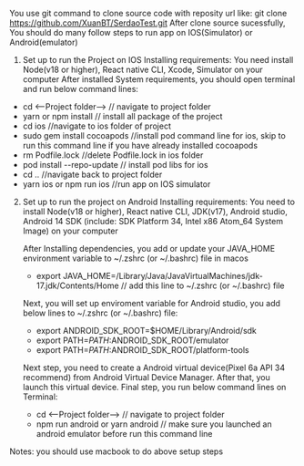 You use git command to clone source code with reposity url like: git clone https://github.com/XuanBT/SerdaoTest.git
After clone source sucessfully, You should do many follow steps to run app on IOS(Simulator) or Android(emulator)

1. Set up to run the Project on IOS
  Installing requirements:
  You need install Node(v18 or higher), React native CLI, Xcode, Simulator on your computer
    After installed System requirements, you should open terminal and run below command lines:
  - cd <--Project folder-->   // navigate to project folder
  - yarn or npm install // install all package of the project
  - cd ios //navigate to ios folder of project
  - sudo gem install cocoapods //install pod command line for ios, skip to run this command line if you have already installed cocoapods
  - rm Podfile.lock //delete Podfile.lock in ios folder
  - pod install --repo-update // install pod libs for ios
  - cd .. //navigate back to project folder
  - yarn ios or npm run ios //run app on IOS simulator

2. Set up to run the project on Android
    Installing requirements:
    You need to install Node(v18 or higher), React native CLI, JDK(v17), Android studio, Android 14 SDK (include: SDK Platform 34, Intel x86 Atom_64 System Image) on your computer

    After Installing dependencies, you add or update your JAVA_HOME environment variable to ~/.zshrc (or ~/.bashrc) file in macos 
    - export JAVA_HOME=/Library/Java/JavaVirtualMachines/jdk-17.jdk/Contents/Home // add this line to ~/.zshrc (or ~/.bashrc) file

    Next, you will set up enviroment variable for Android studio, you add below lines to ~/.zshrc (or ~/.bashrc) file:
    - export ANDROID_SDK_ROOT=$HOME/Library/Android/sdk
    - export PATH=$PATH:$ANDROID_SDK_ROOT/emulator
    - export PATH=$PATH:$ANDROID_SDK_ROOT/platform-tools

    Next step, you need to create a Android virtual device(Pixel 6a API 34 recommend) from Android Virtual Device Manager. After that, you launch this virtual device. Final step, you run below command lines on Terminal:
    - cd <--Project folder--> // navigate to project folder
    - npm run android or yarn android   // make sure you launched an android emulator before run this command line

Notes: you should use macbook to do above setup steps